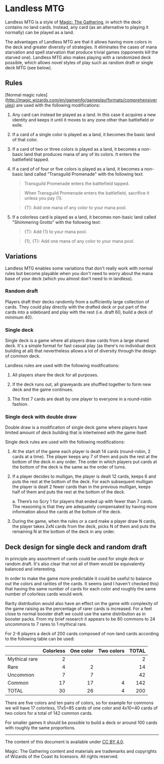 # Landless MTG

Landless MTG is a style of [Magic: The Gathering](http://magic.wizards.com/),
in which the deck contains no land cards.
Instead, any card (as an alternative to playing it normally) can be played
as a land.

The advantages of Landless MTG are that it allows having more colors in the deck and
greater diversity of strategies.
It eliminates the cases of mana starvation and spell starvation
that produce trivial games (opponents kill the starved one).
Landless MTG also makes playing with a randomized deck possible,
which allows novel styles of play such as random draft or
single deck MTG (see below).

## Rules

[Normal magic rules]
(http://magic.wizards.com/en/gameinfo/gameplay/formats/comprehensiverules)
are used with the following modifications:

1. Any card can instead be played as a land.
   In this case it acquires a new identity and
   keeps it until it moves to any zone other than battlefield or exile.

2. If a card of a single color is played as a land,
   it becomes the basic land of that color.

3. If a card of two or three colors is played as a land,
   it becomes a non-basic land that produces mana of any of its colors.
   It enters the battlefield tapped.

4. If a card of of four or five colors is played as a land,
   it becomes a non-basic land called "Transguild Promenade"
   with the following text:

   > Transguild Promenade enters the battlefield tapped.

   > When Transguild Promenade enters the battlefield, sacrifice it unless you pay {1}.

   > {T}: Add one mana of any color to your mana pool.

5. If a colorless card is played as a land,
   it becomes non-basic land called "Shimmering Grotto"
   with the following text:
   
   > {T}: Add {1} to your mana pool.

   > {1}, {T}: Add one mana of any color to your mana pool.

## Variations

Landless MTG enables some variations that don't really work with normal rules
but become playable when you don't need to worry about the mana base of your
deck (which you almost don't need to in landless).

### Random draft

Players draft their decks randomly from a sufficiently large collection of cards.
They could play directly with the drafted deck or put part of the cards into a
sideboard and play with the rest (i.e. draft 60, build a deck of minimum 40).

### Single deck

Single deck is a game where all players draw cards from a large shared deck.
It's a simple format for fast casual play
(as there's no individual deck building at all)
that nevertheless allows a lot of diversity through the design of common deck.

Landless rules are used with the following modifications:

1. All players share the deck for all purposes.

2. If the deck runs out, all graveyards are shuffled together to form new deck and
   the game continues.

3. The first 7 cards are dealt by one player to everyone in a round-robin fashion.

### Single deck with double draw

Double draw is a modification of single deck game where players have limited amount
of deck building that is intertwined with the game itself.

Single deck rules are used with the following modifications:

1. At the start of the game each player is dealt 14 cards
   (round-robin, 2 cards at a time).
   The player keeps any 7 of them and
   puts the rest at the bottom of the deck in any order.
   The order in which players put cards at the bottom of the deck is the same
   as the order of turns.

2. If a player decides to mulligan, the player is dealt 12 cards, keeps 6 and
   puts the rest at the bottom of the deck.
   For each subsequent mulligan the player is dealt 2 fewer cards
   than in the previous mulligan, keeps half of them and
   puts the rest at the bottom of the deck.

   a. There’s no Scry 1 for players that ended up with fewer than 7 cards.
      The reasoning is that they are adequately compensated
      by having more information about the cards at the bottom of the deck.

3. During the game, when the rules or a card make a player draw N cards,
   the player takes 2xN cards from the deck,
   picks N of them and puts the remaining N at the bottom of the deck in any order.

## Deck design for single deck and random draft

In principle any assortment of cards could be used for single deck or random draft.
It's also clear that not all of them would be equivalently balanced and interesting.

In order to make the game more predictable it could be useful to balance out the
colors and rarities of the cards. It seems (and I haven't checked this) that
having the same number of cards for each color and roughly the same number of
colorless cards would work.

Rarity distribution would also have an effect on the game with
complexity of the game raising as the percentage of rarer cards is increased.
For a feel close to normal booster draft we could use
the same distribution as in booster packs.
From my brief research it appears to be 80 commons
to 24 uncommons to 7 rares to 1 mythical rare.

For 2-8 players a deck of 200 cards composed of non-land cards
according to the following table can be used:

|               | Colorless | One color | Two colors | TOTAL |
|---------------|----------:|----------:|-----------:|------:|
| Mythical rare |         2 |           |            |    2  |
| Rare          |         4 |        2  |            |   14  |
| Uncommon      |         7 |        7  |            |   42  |
| Common        |        17 |       17  |         4  |  142  |
| TOTAL         |        30 |       26  |         4  |  200  |

There are five colors and ten pairs of colors,
so for example for commons we will have
17 colorless, 17x5=85 cards of one color and 4x10=40 cards of two colors
for a total of 142 common cards.

For smaller games it should be possible to build a deck or around 100 cards
with roughly the same proportions.

----------------------------------------

The content of this document is available under
[CC BY 4.0](https://creativecommons.org/licenses/by/4.0/).

Magic: The Gathering content and materials are trademarks and copyrights
of Wizards of the Coast its licensors. All rights reserved.